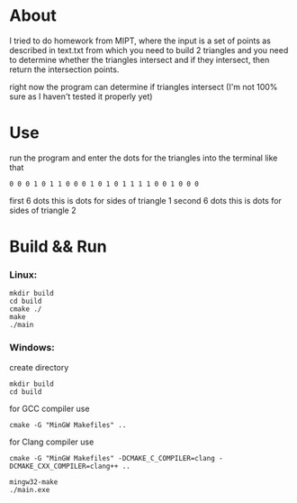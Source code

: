 # About 
I tried to do homework from MIPT,
where the input is a set of points as described in text.txt
from which you need to build 2 triangles and
you need to determine whether the triangles intersect and if they intersect, then return the intersection points.

right now the program can determine if triangles intersect (I'm not 100% sure as I haven't tested it properly yet)

# Use
run the program and enter the dots for the triangles into the terminal
like that
```
0 0 0 1 0 1 1 0 0 0 1 0 1 0 1 1 1 1 0 0 1 0 0 0
```
first 6 dots this is dots for sides of triangle 1 
second 6 dots this is dots for sides of triangle 2

# Build && Run

### Linux:
```
mkdir build
cd build
cmake ./
make
./main
```

### Windows:
create directory
```
mkdir build
cd build
```
for GCC compiler use
```
cmake -G "MinGW Makefiles" ..
```

for Clang compiler use
```
cmake -G "MinGW Makefiles" -DCMAKE_C_COMPILER=clang -DCMAKE_CXX_COMPILER=clang++ ..
```

```
mingw32-make
./main.exe
```

